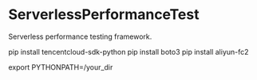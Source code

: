 # ServerlessPerformanceTest
Serverless performance testing framework.

pip install tencentcloud-sdk-python
pip install boto3
pip install aliyun-fc2

export PYTHONPATH=/your_dir